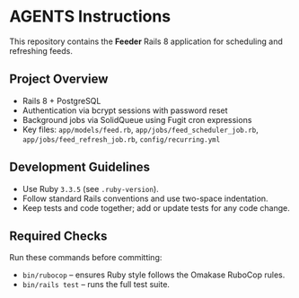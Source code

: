 # AGENTS Instructions

This repository contains the **Feeder** Rails 8 application for scheduling and refreshing feeds.

## Project Overview
- Rails 8 + PostgreSQL
- Authentication via bcrypt sessions with password reset
- Background jobs via SolidQueue using Fugit cron expressions
- Key files: `app/models/feed.rb`, `app/jobs/feed_scheduler_job.rb`, `app/jobs/feed_refresh_job.rb`, `config/recurring.yml`

## Development Guidelines
- Use Ruby `3.3.5` (see `.ruby-version`).
- Follow standard Rails conventions and use two-space indentation.
- Keep tests and code together; add or update tests for any code change.

## Required Checks
Run these commands before committing:

- `bin/rubocop` – ensures Ruby style follows the Omakase RuboCop rules.
- `bin/rails test` – runs the full test suite.

